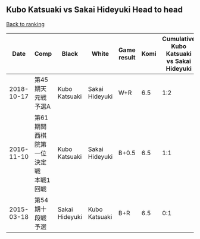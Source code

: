 ## Kubo Katsuaki vs Sakai Hideyuki Head to head

[Back to ranking](../../index.md)




| **Date** | **Comp** | **Black** | **White** | **Game result** | **Komi** | **Cumulative Kubo Katsuaki vs Sakai Hideyuki** | **Kubo Katsuaki streak** | **Sakai Hideyuki streak** | 
| --- | --- | --- | --- | --- | --- | --- | --- | --- |
| 2018-10-17 | 第45期天元戦予選A | Kubo Katsuaki | Sakai Hideyuki | W+R | 6.5 | 1:2 | 0 | 1 | 
| 2016-11-10 | 第61期関西棋院第一位決定戦　本戦1回戦 | Kubo Katsuaki | Sakai Hideyuki | B+0.5 | 6.5 | 1:1 | 1 | 0 | 
| 2015-03-18 | 第54期十段戦予選 | Sakai Hideyuki | Kubo Katsuaki | B+R | 6.5 | 0:1 | 0 | 1 |




